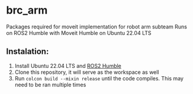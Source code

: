 # brc_arm
Packages required for moveit implementation for robot arm subteam
Runs on ROS2 Humble with Moveit Humble on Ubuntu 22.04 LTS

## Instalation:
1. Install Ubuntu 22.04 LTS and [ROS2 Humble](https://docs.ros.org/en/humble/Installation/Ubuntu-Install-Debians.html)
2. Clone this repository, it will serve as the workspace as well
3. Run `colcon build --mixin release` until the code compiles. This may need to be ran multiple times
